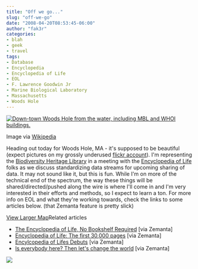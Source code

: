 ```yaml
---
title: "Off we go..."
slug: "off-we-go"
date: "2008-04-20T08:53:45-06:00"
author: "fak3r"
categories:
- blah
- geek
- travel
tags:
- Database
- Encyclopedia
- Encyclopedia of Life
- EOL
- F. Lawrence Goodwin Jr
- Marine Biological Laboratory
- Massachusetts
- Woods Hole
---
```


[![Down-town Woods Hole from the water, including MBL and WHOI buildings.](http://upload.wikimedia.org/wikipedia/commons/thumb/2/29/Woods_Hole%2C_MA_from_the_water.jpg/202px-Woods_Hole%2C_MA_from_the_water.jpg)](http://commons.wikipedia.org/wiki/Image:Woods_Hole%2C_MA_from_the_water.jpg)

Image via [Wikipedia](http://commons.wikipedia.org/wiki/Image:Woods_Hole%2C_MA_from_the_water.jpg)

Heading out today for Woods Hole, MA - it's supposed to be beautiful (expect pictures on my grossly underused [flickr account](http://flickr.com/photos/fak3r)).  I'm representing the [Biodiversity Heritage Library](http://www.biodiversitylibrary.org/) in a meeting with the [Encyclopedia of Life](http://eol.org) folks as we discuss standardizing data streams for upcoming sharing of data.  It may not sound like it, but this is fun.  While I'm on more of the technical end of the spectrum, the way these things will be shared/directed/pushed along the wire is where I'll come in and I'm very interested in their efforts and methods, so I expect to learn a ton.  For more info on EOL and what they're working towards, check the links to some articles below. (that Zemanta feature is pretty slick)

  
[View Larger Map](http://maps.google.com/maps?ie=UTF8&t=h&ll=41.525801,-70.657539&spn=0.089961,0.188828&z=12&source=embed)Related articles

  * [The Encyclopedia of Life, No Bookshelf Required](http://www10.nytimes.com/2008/02/26/science/26ency.html?_r=5&ex=1361768400&en=77949abf02b7ea19&ei=5088&partner=rssnyt&emc=rss&oref=slogin&oref=slogin&oref=slogin&oref=slogin) [via Zemanta]
  * [Encyclopedia of Life: The first 30,000 pages](http://www.telegraph.co.uk/earth/main.jhtml?xml=/earth/2008/02/26/eaencyc126.xml) [via Zemanta]
  * [Encylcopedia of Lifes Debuts](http://www.readwriteweb.com/archives/encylcopedia_of_lifes_debuts.php) [via Zemanta]
  * [Is everybody here? Then let's change the world](http://www.guardian.co.uk/technology/2008/mar/20/interviews.internet?gusrc=rss) [via Zemanta]

[![](http://img.zemanta.com/pixie.png?x-id=d3adf19e-1899-474a-934e-fbb5bf122169)](http://www.zemanta.com/)
